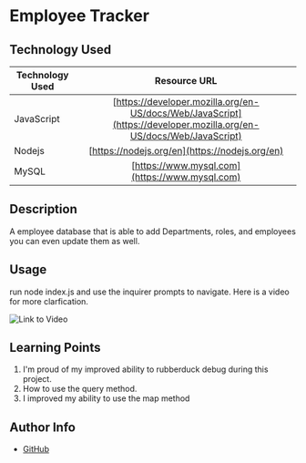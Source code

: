 # Employee Tracker

## Technology Used

| Technology Used |                                                    Resource URL                                                    |
| --------------- | :----------------------------------------------------------------------------------------------------------------: |
| JavaScript      | [https://developer.mozilla.org/en-US/docs/Web/JavaScript](https://developer.mozilla.org/en-US/docs/Web/JavaScript) |
| Nodejs          |                                   [https://nodejs.org/en](https://nodejs.org/en)                                   |
| MySQL           |                                   [https://www.mysql.com](https://www.mysql.com)                                   |

## Description

A employee database that is able to add Departments, roles, and employees you can even update them as well.

## Usage

run node index.js and use the inquirer prompts to navigate. Here is a video for more clarfication.

![Link to Video](assets/images/NOTEpage.png)

## Learning Points

1. I'm proud of my improved ability to rubberduck debug during this project.
2. How to use the query method.
3. I improved my ability to use the map method

## Author Info

- [GitHub](https://github.com/Jarell-Chinn)
